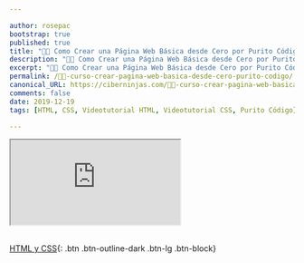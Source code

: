 ```yaml
---

author: rosepac
bootstrap: true
published: true
title: "👨‍🏫 Como Crear una Página Web Básica desde Cero por Purito Código"
description: "👩‍🎨 Como Crear una Página Web Básica desde Cero por Purito Código"
excerpt: "👩‍🎨 Como Crear una Página Web Básica desde Cero por Purito Código"
permalink: /👨‍🏫-curso-crear-pagina-web-basica-desde-cero-purito-codigo/
canonical_URL: https://ciberninjas.com/👨‍🏫-curso-crear-pagina-web-basica-desde-cero-purito-codigo/
comments: false
date: 2019-12-19
tags: [HTML, CSS, Videotutorial HTML, Videotutorial CSS, Purito Código]

---
```


<div class="embed-responsive embed-responsive-16by9">
  <iframe class="embed-responsive-item" src="https://www.youtube-nocookie.com/embed/4MefQroVh38" allowfullscreen></iframe>
</div><br/>

[<i class="fab fa-html5"></i> HTML y <i class="fab fa-css3-alt"></i> CSS](/cursos-tecnologia/#html--y-css-){: .btn .btn-outline-dark .btn-lg .btn-block}